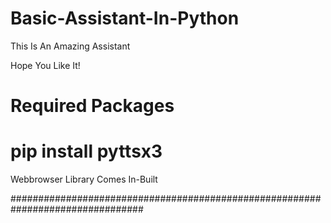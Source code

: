 # Basic-Assistant-In-Python 

This Is An Amazing Assistant

Hope You Like It!

# Required Packages #

# pip install pyttsx3


Webbrowser Library Comes In-Built

################################################################################
